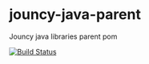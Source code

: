# jouncy-java-parent
Jouncy java libraries parent pom


[![Build Status](https://travis-ci.org/jouncy/jouncy-java-parent.svg?branch=master)](https://travis-ci.org/jouncy/jouncy-java-parent)

